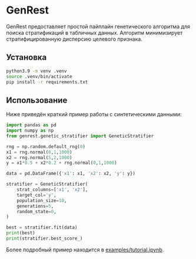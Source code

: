 # GenRest

GenRest предоставляет простой пайплайн генетического алгоритма для поиска стратификаций
в табличных данных. Алгоритм минимизирует стратифицированную дисперсию целевого признака.

## Установка

```bash
python3.9 -m venv .venv
source .venv/bin/activate
pip install -r requirements.txt
```

## Использование

Ниже приведён краткий пример работы с синтетическими данными:

```python
import pandas as pd
import numpy as np
from genrest.genetic_stratifier import GeneticStratifier

rng = np.random.default_rng(0)
x1 = rng.normal(0,1,1000)
x2 = rng.normal(5,2,1000)
y = x1*0.5 + x2*0.2 + rng.normal(0,1,1000)

data = pd.DataFrame({'x1': x1, 'x2': x2, 'y': y})

stratifier = GeneticStratifier(
    strat_columns=['x1', 'x2'],
    target_col='y',
    population_size=10,
    generations=5,
    random_state=0,
)

best = stratifier.fit(data)
print(best)
print(stratifier.best_score_)
```

Более подробный пример находится в [examples/tutorial.ipynb](examples/tutorial.ipynb).
